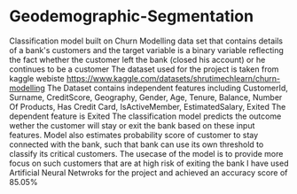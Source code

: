 # Geodemographic-Segmentation
Classification model built on Churn Modelling data set that contains details of a bank's customers and the target variable is a binary variable reflecting the fact whether the customer left the bank (closed his account) or he continues to be a customer
The dataset used for the project is taken from kaggle webiste
https://www.kaggle.com/datasets/shrutimechlearn/churn-modelling
The Dataset contains independent features including CustomerId, Surname, CreditScore, Geography, Gender, Age, Tenure, Balance, Number Of Products, Has Credit Card, IsActiveMember, EstimatedSalary, Exited
The dependent feature is Exited
The classification model predicts the outcome wether the customer will stay or exit the bank based on these input features.
Model also estimates probability score of customer to stay connected with the bank, such that bank can use its own threshold to classify its critical customers.
The usecase of the model is to provide more focus on such customers that are at high risk of exiting the bank
I have used Artificial Neural Netwroks for the project and achieved an accuracy score of 85.05%
